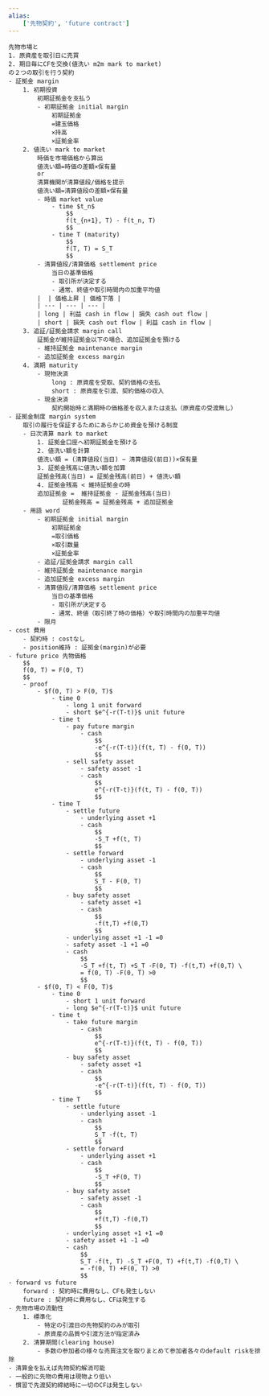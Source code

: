```yaml
---
alias:
    ['先物契約', 'future contract']
---
```

	先物市場と
	1. 原資産を取引日に売買 
	2. 期日毎にCFを交換(値洗い m2m mark to market)
	の２つの取引を行う契約
	- 証拠金 margin
		1. 初期投資
			初期証拠金を支払う
			- 初期証拠金 initial margin
				初期証拠金
				=建玉価格
				×持高
				×証拠金率
		2. 値洗い mark to market
			時価を市場価格から算出
			値洗い額=時価の差額×保有量
			or
			清算機関が清算値段/価格を提示
			値洗い額=清算値段の差額×保有量
			- 時価 market value
				- time $t_n$
					$$ 
					f(t_{n+1}, T) - f(t_n, T)
					$$ 
				- time T (maturity)
					$$ 
					f(T, T) = S_T
					$$ 
			- 清算値段/清算価格 settlement price
				当日の基準価格
				- 取引所が決定する
				- 通常、終値や取引時間内の加重平均値
			|  | 価格上昇 | 価格下落 |
			| --- | --- | --- |
			| long | 利益 cash in flow | 損失 cash out flow |
			| short | 損失 cash out flow | 利益 cash in flow |
		3. 追証/証拠金請求 margin call
			証拠金が維持証拠金以下の場合、追加証拠金を預ける
			- 維持証拠金 maintenance margin
			- 追加証拠金 excess margin
		4. 満期 maturity
			- 現物決済
				long : 原資産を受取、契約価格の支払
				short : 原資産を引渡、契約価格の収入
			- 現金決済
				契約開始時と満期時の価格差を収入または支払（原資産の受渡無し）
	- 証拠金制度 margin system
		取引の履行を保証するためにあらかじめ資金を預ける制度
		- 日次清算 mark to market
			1. 証拠金口座へ初期証拠金を預ける
			2. 値洗い額を計算
			値洗い額 = (清算値段(当日) − 清算値段(前日))×保有量
			3. 証拠金残高に値洗い額を加算
			証拠金残高(当日) = 証拠金残高(前日) + 値洗い額
			4. 証拠金残高 < 維持証拠金の時
			追加証拠金 =  維持証拠金 - 証拠金残高(当日)
				   証拠金残高 = 証拠金残高 + 追加証拠金
		- 用語 word
			- 初期証拠金 initial margin
				初期証拠金
				=取引価格
				×取引数量
				×証拠金率
			- 追証/証拠金請求 margin call
			- 維持証拠金 maintenance margin
			- 追加証拠金 excess margin
			- 清算値段/清算価格 settlement price
				当日の基準価格
				- 取引所が決定する
				- 通常、終値（取引終了時の価格）や取引時間内の加重平均値
			- 限月
	- cost 費用
		- 契約時 : costなし
		- position維持 : 証拠金(margin)が必要
	- future price 先物価格
		$$ 
		f(0, T) = F(0, T)
		$$ 
		- proof
			- $f(0, T) > F(0, T)$
				- time 0
					- long 1 unit forward
					- short $e^{-r(T-t)}$ unit future
				- time t
					- pay future margin
						- cash
							$$ 
							-e^{-r(T-t)}(f(t, T) - f(0, T))
							$$ 
					- sell safety asset
						- safety asset -1
						- cash
							$$ 
							e^{-r(T-t)}(f(t, T) - f(0, T))
							$$ 
				- time T
					- settle future
						- underlying asset +1
						- cash
							$$ 
							-S_T +f(t, T)
							$$ 
					- settle forward
						- underlying asset -1
						- cash
							$$ 
							S_T - F(0, T)
							$$ 
					- buy safety asset
						- safety asset +1
						- cash
							$$ 
							-f(t,T) +f(0,T)
							$$ 
					- underlying asset +1 -1 =0
					- safety asset -1 +1 =0
					- cash
						$$ 
						-S_T +f(t, T) +S_T -F(0, T) -f(t,T) +f(0,T) \
						= f(0, T) -F(0, T) >0
						$$ 
			- $f(0, T) < F(0, T)$
				- time 0
					- short 1 unit forward
					- long $e^{-r(T-t)}$ unit future
				- time t
					- take future margin
						- cash
							$$ 
							e^{-r(T-t)}(f(t, T) - f(0, T))
							$$ 
					- buy safety asset
						- safety asset +1
						- cash
							$$ 
							-e^{-r(T-t)}(f(t, T) - f(0, T))
							$$ 
				- time T
					- settle future
						- underlying asset -1
						- cash
							$$ 
							S_T -f(t, T)
							$$ 
					- settle forward
						- underlying asset +1
						- cash
							$$ 
							-S_T +F(0, T)
							$$ 
					- buy safety asset
						- safety asset -1
						- cash
							$$ 
							+f(t,T) -f(0,T)
							$$ 
					- underlying asset +1 +1 =0
					- safety asset +1 -1 =0
					- cash
						$$ 
						S_T -f(t, T) -S_T +F(0, T) +f(t,T) -f(0,T) \
						= -f(0, T) +F(0, T) >0
						$$ 
	- forward vs future
		forward : 契約時に費用なし、CFも発生しない
		future : 契約時に費用なし、CFは発生する
	- 先物市場の流動性
		1. 標準化
			- 特定の引渡日の先物契約のみが取引
			- 原資産の品質や引渡方法が指定済み
		2. 清算期間(clearing house)
			- 多数の参加者の様々な売買注文を取りまとめて参加者各々のdefault riskを排除
	- 清算金を払えば先物契約解消可能
	- 一般的に先物の費用は現物より低い
	- 慣習で先渡契約締結時に一切のCFは発生しない